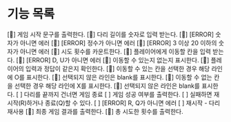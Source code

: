 # 기능 목록

[:deciduous_tree:] 게임 시작 문구를 출력한다.
[:deciduous_tree:] 다리 길이를 숫자로 입력 받는다.
    [:deciduous_tree:] [ERROR] 숫자가 아니면 에러
    [:deciduous_tree:] [ERROR] 정수가 아니면 에러
    [:deciduous_tree:] [ERROR] 3 이상 20 이하의 숫자가 아니면 에러
[:deciduous_tree:] 시도 횟수를 카운트한다.
[:deciduous_tree:] 플레이어에게 이동할 칸을 입력 받는다.
    [:deciduous_tree:] [ERROR] D, U가 아니면 에러
[:deciduous_tree:] 이동할 수 있는지 없는지 표시한다.
    [:deciduous_tree:] 플레이어의 입력과 정답이 같은지 확인한다.
    [:deciduous_tree:] 이동할 수 있는 칸을 선택한 경우 해당 라인에 O를 표시한다.
        [:deciduous_tree:] 선택되지 않은 라인은 blank를 표시한다.
    [:deciduous_tree:] 이동할 수 없는 칸을 선택한 경우 해당 라인에 X를 표시한다.
        [:deciduous_tree:] 선택되지 않은 라인은 blank를 표시한다.
[ ] 다리를 끝까지 건너면 게임 종료
[ ] 게임 성공 여부를 출력한다.
[ ] 실패하면 재시작(R)하거나 종료(Q)할 수 있다.
    [ ] [ERROR] R, Q가 아니면 에러
[ ] 재시작 - 다리 재사용
[:deciduous_tree:] 최종 게임 결과를 출력한다.
[:deciduous_tree:] 총 시도한 횟수를 출력한다.